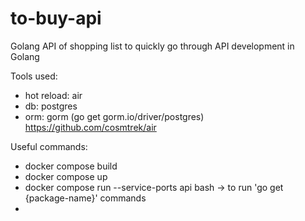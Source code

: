 # to-buy-api
Golang API of shopping list to quickly go through API development in Golang

Tools used:
- hot reload: air
- db: postgres
- orm: gorm (go get gorm.io/driver/postgres) https://github.com/cosmtrek/air

Useful commands:
- docker compose build
- docker compose up
- docker compose run --service-ports api bash -> to run 'go get {package-name}' commands
- 